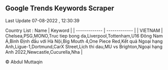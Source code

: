 

## Google Trends Keywords Scraper 
 
Last Update 07-08-2022 , 12:30:39

Country List :
 Name  | Keyword |
| ------------- | ------------- |
| VIETNAM | Chelsea,PSG,MONO,Truc tiep bong da,Liverpool,Tottenham,U16 Đông Nam Á,Bình Định đấu với Hà Nội,Big Mouth 4,One Piece Red,Kết quả Ngoại hạng Anh,Ligue-1,Dortmund,CarX Street,Lich thi dau,MU vs Brighton,Ngoại hạng Anh 2022,Newcastle,Cucurella,Nha |



© Abdul Muttaqin 
